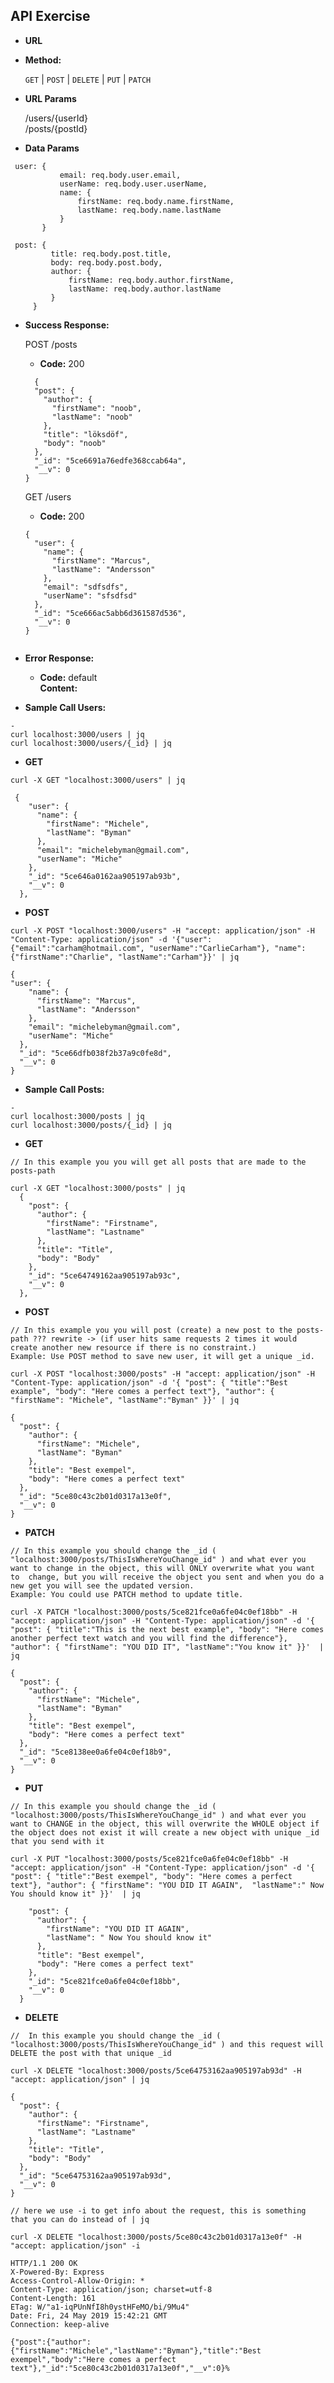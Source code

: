 **API Exercise**
----

* **URL**

* **Method:**

  `GET` | `POST` | `DELETE` | `PUT` | `PATCH`
  
*  **URL Params**

   /users/{userId}  
   /posts/{postId}

* **Data Params**

 ```
  user: {
            email: req.body.user.email,
            userName: req.body.user.userName,
            name: {
                firstName: req.body.name.firstName,
                lastName: req.body.name.lastName
            }
        }
 ```
 ```
  post: {
          title: req.body.post.title,
          body: req.body.post.body,
          author: {
              firstName: req.body.author.firstName,
              lastName: req.body.author.lastName
          }
      }
 ```

* **Success Response:**

  POST /posts
  * **Code:** 200
  ```
    {
    "post": {
      "author": {
        "firstName": "noob",
        "lastName": "noob"
      },
      "title": "löksdöf",
      "body": "noob"
    },
    "_id": "5ce6691a76edfe368ccab64a",
    "__v": 0
  }
  ```
  GET /users
  * **Code:** 200
  ```
  {
    "user": {
      "name": {
        "firstName": "Marcus",
        "lastName": "Andersson"
      },
      "email": "sdfsdfs",
      "userName": "sfsdfsd"
    },
    "_id": "5ce666ac5abb6d361587d536",
    "__v": 0
  }
  
  
* **Error Response:**

  * **Code:** default  
    **Content:**
    

* **Sample Call Users:**

```
-
curl localhost:3000/users | jq
curl localhost:3000/users/{_id} | jq
```
* **GET**
```
curl -X GET "localhost:3000/users" | jq

 {
    "user": {
      "name": {
        "firstName": "Michele",
        "lastName": "Byman"
      },
      "email": "michelebyman@gmail.com",
      "userName": "Miche"
    },
    "_id": "5ce646a0162aa905197ab93b",
    "__v": 0
  },
```

* **POST**
```
curl -X POST "localhost:3000/users" -H "accept: application/json" -H "Content-Type: application/json" -d '{"user":{"email":"carham@hotmail.com", "userName":"CarlieCarham"}, "name":{"firstName":"Charlie", "lastName":"Carham"}}' | jq

{
"user": {
    "name": {
      "firstName": "Marcus",
      "lastName": "Andersson"
    },
    "email": "michelebyman@gmail.com",
    "userName": "Miche"
  },
  "_id": "5ce66dfb038f2b37a9c0fe8d",
  "__v": 0
}
```







* **Sample Call Posts:**

```
-
curl localhost:3000/posts | jq
curl localhost:3000/posts/{_id} | jq
```
* **GET**
```
// In this example you you will get all posts that are made to the posts-path

curl -X GET "localhost:3000/posts" | jq
  {
    "post": {
      "author": {
        "firstName": "Firstname",
        "lastName": "Lastname"
      },
      "title": "Title",
      "body": "Body"
    },
    "_id": "5ce64749162aa905197ab93c",
    "__v": 0
  },
```
* **POST**
```
// In this example you you will post (create) a new post to the posts-path ??? rewrite -> (if user hits same requests 2 times it would create another new resource if there is no constraint.)
Example: Use POST method to save new user, it will get a unique _id.

curl -X POST "localhost:3000/posts" -H "accept: application/json" -H "Content-Type: application/json" -d '{ "post": { "title":"Best example", "body": "Here comes a perfect text"}, "author": { "firstName": "Michele", "lastName":"Byman" }}' | jq

{
  "post": {
    "author": {
      "firstName": "Michele",
      "lastName": "Byman"
    },
    "title": "Best exempel",
    "body": "Here comes a perfect text"
  },
  "_id": "5ce80c43c2b01d0317a13e0f",
  "__v": 0
}

```
* **PATCH**
```
// In this example you should change the _id ( "localhost:3000/posts/ThisIsWhereYouChange_id" ) and what ever you want to change in the object, this will ONLY overwrite what you want to  change, but you will receive the object you sent and when you do a new get you will see the updated version.
Example: You could use PATCH method to update title. 

curl -X PATCH "localhost:3000/posts/5ce821fce0a6fe04c0ef18bb" -H "accept: application/json" -H "Content-Type: application/json" -d '{ "post": { "title":"This is the next best example", "body": "Here comes another perfect text watch and you will find the difference"}, "author": { "firstName": "YOU DID IT", "lastName":"You know it" }}'  | jq

{
  "post": {
    "author": {
      "firstName": "Michele",
      "lastName": "Byman"
    },
    "title": "Best exempel",
    "body": "Here comes a perfect text"
  },
  "_id": "5ce8138ee0a6fe04c0ef18b9",
  "__v": 0
}
```
* **PUT**
```
// In this example you should change the _id ( "localhost:3000/posts/ThisIsWhereYouChange_id" ) and what ever you want to CHANGE in the object, this will overwrite the WHOLE object if the object does not exist it will create a new object with unique _id that you send with it

curl -X PUT "localhost:3000/posts/5ce821fce0a6fe04c0ef18bb" -H "accept: application/json" -H "Content-Type: application/json" -d '{ "post": { "title":"Best exempel", "body": "Here comes a perfect text"}, "author": { "firstName": "YOU DID IT AGAIN",  "lastName":" Now You should know it" }}'  | jq

    "post": {
      "author": {
        "firstName": "YOU DID IT AGAIN",
        "lastName": " Now You should know it"
      },
      "title": "Best exempel",
      "body": "Here comes a perfect text"
    },
    "_id": "5ce821fce0a6fe04c0ef18bb",
    "__v": 0
  }

```
* **DELETE**
```
//  In this example you should change the _id ( "localhost:3000/posts/ThisIsWhereYouChange_id" ) and this request will DELETE the post with that unique _id

curl -X DELETE "localhost:3000/posts/5ce64753162aa905197ab93d" -H "accept: application/json" | jq

{
  "post": {
    "author": {
      "firstName": "Firstname",
      "lastName": "Lastname"
    },
    "title": "Title",
    "body": "Body"
  },
  "_id": "5ce64753162aa905197ab93d",
  "__v": 0
}

// here we use -i to get info about the request, this is something that you can do instead of | jq 

curl -X DELETE "localhost:3000/posts/5ce80c43c2b01d0317a13e0f" -H "accept: application/json" -i

HTTP/1.1 200 OK
X-Powered-By: Express
Access-Control-Allow-Origin: *
Content-Type: application/json; charset=utf-8
Content-Length: 161
ETag: W/"a1-iqPUnNfI8h0ystHFeMO/bi/9Mu4"
Date: Fri, 24 May 2019 15:42:21 GMT
Connection: keep-alive

{"post":{"author":{"firstName":"Michele","lastName":"Byman"},"title":"Best exempel","body":"Here comes a perfect text"},"_id":"5ce80c43c2b01d0317a13e0f","__v":0}%
```